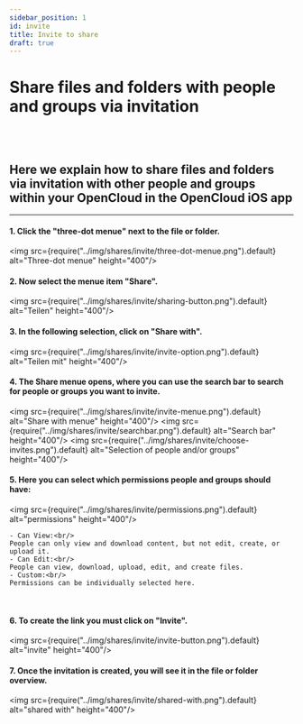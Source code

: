 ```yaml
---
sidebar_position: 1
id: invite
title: Invite to share
draft: true
---
```


# Share files and folders with people and groups via invitation
<br/><br/>

## Here we explain how to share files and folders via invitation with other people and groups within your OpenCloud in the OpenCloud iOS app

---

#### 1. Click the "three-dot menue" next to the file or folder.
<img src={require("../img/shares/invite/three-dot-menue.png").default} alt="Three-dot menue" height="400"/>
<br/>

#### 2. Now select the menue item "Share".
<img src={require("../img/shares/invite/sharing-button.png").default} alt="Teilen" height="400"/>
<br/>

#### 3. In the following selection, click on "Share with".
<img src={require("../img/shares/invite/invite-option.png").default} alt="Teilen mit" height="400"/>
<br/>

#### 4. The Share menue opens, where you can use the search bar to search for people or groups you want to invite.
<img src={require("../img/shares/invite/invite-menue.png").default} alt="Share with menue" height="400"/>
<img src={require("../img/shares/invite/searchbar.png").default} alt="Search bar" height="400"/>
<img src={require("../img/shares/invite/choose-invites.png").default} alt="Selection of people and/or groups" height="400"/>
<br/>

#### 5. Here you can select which permissions people and groups should have:<br/>
<img src={require("../img/shares/invite/permissions.png").default} alt="permissions" height="400"/>

    - Can View:<br/>
    People can only view and download content, but not edit, create, or upload it.
    - Can Edit:<br/>
    People can view, download, upload, edit, and create files.
    - Custom:<br/>
    Permissions can be individually selected here.
<br/>

#### 6. To create the link you must click on "Invite".
<img src={require("../img/shares/invite/invite-button.png").default} alt="invite" height="400"/>
<br/>

#### 7. Once the invitation is created, you will see it in the file or folder overview.
<img src={require("../img/shares/invite/shared-with.png").default} alt="shared with" height="400"/>